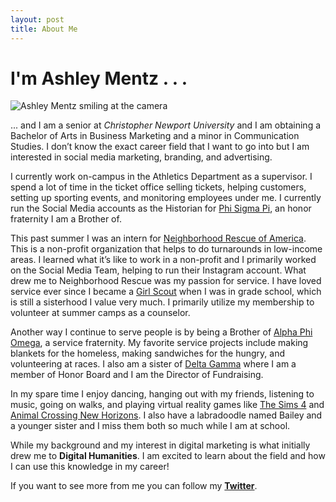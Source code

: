 ```yaml
---
layout: post
title: About Me
---
```


# I'm **Ashley Mentz** . . .

![Ashley Mentz smiling at the camera](https://ashleymentz.github.io/ashleymentzblog/images/Headshot2.JPG)

... and I am a senior at _Christopher Newport University_ and I am obtaining a Bachelor of Arts in Business Marketing and a minor in Communication Studies. I don’t know the exact career field that I want to go into but I am interested in social media marketing, branding, and advertising.

I currently work on-campus in the Athletics Department as a supervisor. I spend a lot of time in the ticket office selling tickets, helping customers, setting up sporting events, and monitoring employees under me. I currently run the Social Media accounts as the Historian for [Phi Sigma Pi](https://phisigmapi.org/), an honor fraternity I am a Brother of.

This past summer I was an intern for [Neighborhood Rescue of America](https://neighborhoodrescue.org/). This is a non-profit organization that helps to do turnarounds in low-income areas. I learned what it’s like to work in a non-profit and I primarily worked on the Social Media Team, helping to run their Instagram account. What drew me to Neighborhood Rescue was my passion for service. I have loved service ever since I became a [Girl Scout](https://girlscouts.org) when I was in grade school, which is still a sisterhood I value very much. I primarily utilize my membership to volunteer at summer camps as a counselor. 

Another way I continue to serve people is by being a Brother of [Alpha Phi Omega](https://apo.org), a service fraternity. My favorite service projects include making blankets for the homeless, making sandwiches for the hungry, and volunteering at races. I also am a sister of [Delta Gamma](https://deltagamma.org) where I am a member of Honor Board and I am the Director of Fundraising. 

In my spare time I enjoy dancing, hanging out with my friends, listening to music, going on walks, and playing virtual reality games like [The Sims 4](https://www.ea.com/games/the-sims/the-sims-4) and [Animal Crossing New Horizons](https://www.animal-crossing.com/new-horizons/). I also have a labradoodle named Bailey and a younger sister and I miss them both so much while I am at school. 

While my background and my interest in digital marketing is what initially drew me to **Digital Humanities**. I am excited to learn about the field and how I can use this knowledge in my career!

If you want to see more from me you can follow my **[Twitter](https://twitter.com/ashley_mentz)**.

